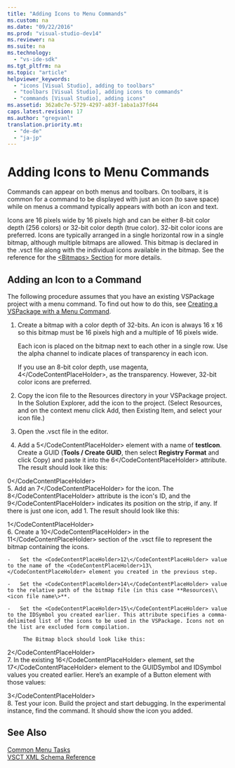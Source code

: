 ```yaml
---
title: "Adding Icons to Menu Commands"
ms.custom: na
ms.date: "09/22/2016"
ms.prod: "visual-studio-dev14"
ms.reviewer: na
ms.suite: na
ms.technology: 
  - "vs-ide-sdk"
ms.tgt_pltfrm: na
ms.topic: "article"
helpviewer_keywords: 
  - "icons [Visual Studio], adding to toolbars"
  - "toolbars [Visual Studio], adding icons to commands"
  - "commands [Visual Studio], adding icons"
ms.assetid: 362a0c7e-5729-4297-a83f-1aba1a37fd44
caps.latest.revision: 17
ms.author: "gregvanl"
translation.priority.mt: 
  - "de-de"
  - "ja-jp"
---
```

# Adding Icons to Menu Commands
Commands can appear on both menus and toolbars. On toolbars, it is common for a command to be displayed with just an icon (to save space) while on menus a command typically appears with both an icon and text.  
  
 Icons are 16 pixels wide by 16 pixels high and can be either 8-bit color depth (256 colors) or 32-bit color depth (true color). 32-bit color icons are preferred. Icons are typically arranged in a single horizontal row in a single bitmap, although multiple bitmaps are allowed. This bitmap is declared in the .vsct file along with the individual icons available in the bitmap. See the reference for the [\<Bitmaps> Section](../vs140/bitmaps-element.md) for more details.  
  
## Adding an Icon to a Command  
 The following procedure assumes that you have an existing VSPackage project with a menu command. To find out how to do this, see [Creating a VSPackage with a Menu Command](../vs140/creating-an-extension-with-a-menu-command.md).  
  
1.  Create a bitmap with a color depth of 32-bits. An icon is always 16 x 16 so this bitmap must be 16 pixels high and a multiple of 16 pixels wide.  
  
     Each icon is placed on the bitmap next to each other in a single row. Use the alpha channel to indicate places of transparency in each icon.  
  
     If you use an 8-bit color depth, use magenta, <CodeContentPlaceHolder>4\</CodeContentPlaceHolder>, as the transparency. However, 32-bit color icons are preferred.  
  
2.  Copy the icon file to the Resources directory in your VSPackage project. In the Solution Explorer, add the icon to the project. (Select Resources, and on the context menu click Add, then Existing Item, and select your icon file.)  
  
3.  Open the .vsct file in the editor.  
  
4.  Add a <CodeContentPlaceHolder>5\</CodeContentPlaceHolder> element with a name of **testIcon**. Create a GUID (**Tools / Create GUID**, then select **Registry Format** and click Copy) and paste it into the <CodeContentPlaceHolder>6\</CodeContentPlaceHolder> attribute. The result should look like this:  
  
<CodeContentPlaceHolder>0\</CodeContentPlaceHolder>  
5.  Add an <CodeContentPlaceHolder>7\</CodeContentPlaceHolder> for the icon. The <CodeContentPlaceHolder>8\</CodeContentPlaceHolder> attribute is the icon's ID, and the <CodeContentPlaceHolder>9\</CodeContentPlaceHolder> indicates its position on the strip, if any. If there is just one icon, add 1. The result should look like this:  
  
<CodeContentPlaceHolder>1\</CodeContentPlaceHolder>  
6.  Create a <CodeContentPlaceHolder>10\</CodeContentPlaceHolder> in the <CodeContentPlaceHolder>11\</CodeContentPlaceHolder> section of the .vsct file to represent the bitmap containing the icons.  
  
    -   Set the <CodeContentPlaceHolder>12\</CodeContentPlaceHolder> value to the name of the <CodeContentPlaceHolder>13\</CodeContentPlaceHolder> element you created in the previous step.  
  
    -   Set the <CodeContentPlaceHolder>14\</CodeContentPlaceHolder> value to the relative path of the bitmap file (in this case **Resources\\<icon file name\>**.  
  
    -   Set the <CodeContentPlaceHolder>15\</CodeContentPlaceHolder> value to the IDSymbol you created earlier. This attribute specifies a comma-delimited list of the icons to be used in the VSPackage. Icons not on the list are excluded form compilation.  
  
         The Bitmap block should look like this:  
  
<CodeContentPlaceHolder>2\</CodeContentPlaceHolder>  
7.  In the existing <CodeContentPlaceHolder>16\</CodeContentPlaceHolder> element, set the <CodeContentPlaceHolder>17\</CodeContentPlaceHolder> element to the GUIDSymbol and IDSymbol values you created earlier. Here’s an example of a Button element with those values:  
  
<CodeContentPlaceHolder>3\</CodeContentPlaceHolder>  
8.  Test your icon. Build the project and start debugging. In the experimental instance, find the command. It should show the icon you added.  
  
## See Also  
 [Common Menu Tasks](../vs140/extending-menus-and-commands.md)   
 [VSCT XML Schema Reference](../vs140/vsct-xml-schema-reference.md)